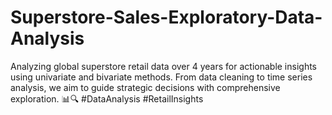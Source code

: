# Superstore-Sales-Exploratory-Data-Analysis
Analyzing global superstore retail data over 4 years for actionable insights using univariate and bivariate methods. From data cleaning to time series analysis, we aim to guide strategic decisions with comprehensive exploration. 📊🔍 #DataAnalysis #RetailInsights
